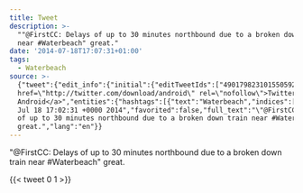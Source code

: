 ```yaml
---
title: Tweet
description: >-
  ""@FirstCC: Delays of up to 30 minutes northbound due to a broken down train
  near #Waterbeach" great."
date: '2014-07-18T17:07:31+01:00'
tags:
  - Waterbeach
source: >-
  {"tweet":{"edit_info":{"initial":{"editTweetIds":["490179823101550592"],"editableUntil":"2014-07-18T18:02:31.585Z","editsRemaining":"5","isEditEligible":true}},"retweeted":false,"source":"<a
  href=\"http://twitter.com/download/android\" rel=\"nofollow\">Twitter for
  Android</a>","entities":{"hashtags":[{"text":"Waterbeach","indices":["81","92"]}],"symbols":[],"user_mentions":[],"urls":[]},"display_text_range":["0","100"],"favorite_count":"0","id_str":"490179823101550592","truncated":false,"retweet_count":"1","id":"490179823101550592","created_at":"Fri
  Jul 18 17:02:31 +0000 2014","favorited":false,"full_text":"\"@FirstCC: Delays
  of up to 30 minutes northbound due to a broken down train near #Waterbeach\"
  great.","lang":"en"}}
---
```

"@FirstCC: Delays of up to 30 minutes northbound due to a broken down train near #Waterbeach" great.
    
{{< tweet 0 1 >}}
    
